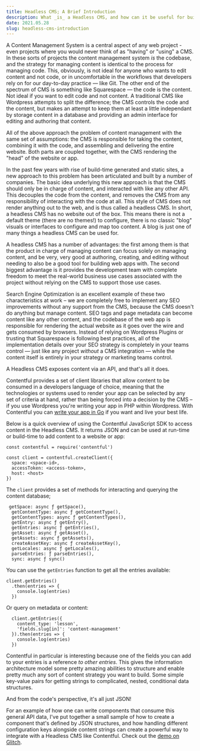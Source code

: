```yaml
---
title: Headless CMS; A Brief Introduction
description: What _is_ a Headless CMS, and how can it be useful for building websites and apps?
date: 2021.05.28
slug: headless-cms-introduction
---
```


A Content Management System is a central aspect of any web project - even projects where you would never think of as "having" or "using" a CMS. In these sorts of projects the content management system _is_ the codebase, and the strategy for managing content is identical to the process for managing code. This, obviously, is not ideal for anyone who wants to edit content and not code, or in uncomfortable in the workflows that developers rely on for our day-to-day practice — like Git. The other end of the spectrum of CMS is something like Squarespace — the code is the content. Not ideal if you want to edit code and not content. A traditional CMS like Wordpress attempts to split the difference; the CMS controls the code and the content, but makes an attempt to keep them at least a little independant by storage content in a database and providing an admin interface for editing and authoring that content.

All of the above approach the problem of content management with the same set of assumptions: the CMS is responsible for taking the content, combining it with the code, and assembling and delivering the entire website. Both parts are coupled together, with the CMS rendering the "head" of the website or app.

In the past few years with rise of build-time generated and static sites, a new approach to this problem has been articulated and built by a number of companies. The basic idea underlying this new approach is that the CMS should only be in charge of content, and interacted with like any other API. This decouples the code from the content, and removes the CMS from any responsibility of interacting with the code at all. This style of CMS does not render anything out to the web, and is thus called a headless CMS. In short, a headless CMS has no website out of the box. This means there is not a default theme (there are no themes!) to configure, there is no classic "blog" visuals or interfaces to configure and map too content. A blog is just one of many things a headless CMS can be used for.

A headless CMS has a number of advantages: the first among them is that the product in charge of managing content can focus solely on managing content, and be very, very good at authoring, creating, and editing without needing to also be a good tool for building web apps with. The second biggest advantage is it provides the development team with complete freedom to meet the real-world business use cases associated with the project without relying on the CMS to support those use cases.

Search Engine Optimization is an excellent example of these two characteristics at work – we are completely free to implement any SEO improvements without any support from the CMS, because the CMS doesn't do anything but manage content. SEO tags and page metadata can become content like any other content, and the codebase of the web app is responsible for rendering the actual website as it goes over the wire and gets consumed by browsers. Instead of relying on Wordpress Plugins or trusting that Squarespace is following best practices, all of the implementation details over your SEO strategy is completely in your teams control — just like any project _without_ a CMS integration — while the content itself is entirely in your strategy or marketing teams control.

A Headless CMS exposes content via an API, and that's all it does. 

Contentful provides a set of client libraries that allow content to be consumed in a developers language of choice, meaning that the technologies or systems used to render your app can be selected by any set of criteria at hand, rather than being forced into a decision by the CMS – if you use Wordpress you're writing your app in PHP within Wordpress. With Contentful you can [write your app in Go](https://github.com/contentful-labs/contentful-go) if you want and live your best life.

Below is a quick overview of using the Contentful JavaScript SDK to access content in the Headless CMS. It returns JSON and can be used at run-time or build-time to add content to a website or app:

```
const contentful = require('contentful')

const client = contentful.createClient({
  space: <space-id>,
  accessToken: <access-token>,
  host: <host>
})
```

The `client` provides a set of methods for interacting and querying the content database; 

```
 getSpace: async ƒ getSpace(),
  getContentType: async ƒ getContentType(),
  getContentTypes: async ƒ getContentTypes(),
  getEntry: async ƒ getEntry(),
  getEntries: async ƒ getEntries(),
  getAsset: async ƒ getAsset(),
  getAssets: async ƒ getAssets(),
  createAssetKey: async ƒ createAssetKey(),
  getLocales: async ƒ getLocales(),
  parseEntries: ƒ parseEntries(),
  sync: async ƒ sync()
```

You can use the `getEntries` function to get all the entries available:

```
client.getEntries()
  .then(entries => {
    console.log(entries)
  })
```

Or query on metadata or content:

```
  client.getEntries({
    content_type: 'lesson',
    'fields.slug[in]': 'content-management'
  }).then(entries => {
    console.log(entries)
  })
```

Contentful in particular is interesting because one of the fields you can add to your entries is a reference _to other entries_. This gives the information architecture model some pretty amazing abilities to structure and enable pretty much any sort of content strategy you want to build. Some simple key-value pairs for getting strings to complicated, nested, conditional data structures. 

And from the code's perspective, it's all just JSON! 

For an example of how one can write components that consume this general API data, I've put together a small sample of how to create a component that's defined by JSON structures, and how handling different configuration keys alongside content strings can create a powerful way to integrate with a Headless CMS like Contentful. Check out the [demo on Glitch](https://component-doc-sample.glitch.me/).